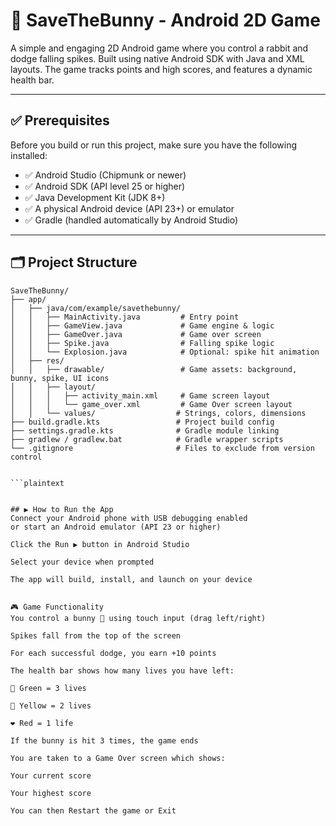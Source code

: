 # 🐰 SaveTheBunny - Android 2D Game

A simple and engaging 2D Android game where you control a rabbit and dodge falling spikes. Built using native Android SDK with Java and XML layouts. The game tracks points and high scores, and features a dynamic health bar.

---

## ✅ Prerequisites

Before you build or run this project, make sure you have the following installed:

- ✅ Android Studio (Chipmunk or newer)
- ✅ Android SDK (API level 25 or higher)
- ✅ Java Development Kit (JDK 8+)
- ✅ A physical Android device (API 23+) or emulator
- ✅ Gradle (handled automatically by Android Studio)

---

## 🗂 Project Structure

```plaintext
SaveTheBunny/
├── app/
│   ├── java/com/example/savethebunny/
│   │   ├── MainActivity.java         # Entry point
│   │   ├── GameView.java             # Game engine & logic
│   │   ├── GameOver.java             # Game over screen
│   │   ├── Spike.java                # Falling spike logic
│   │   └── Explosion.java            # Optional: spike hit animation
│   ├── res/
│   │   ├── drawable/                 # Game assets: background, bunny, spike, UI icons
│   │   ├── layout/
│   │   │   ├── activity_main.xml     # Game screen layout
│   │   │   └── game_over.xml         # Game Over screen layout
│   │   └── values/                  # Strings, colors, dimensions
├── build.gradle.kts                 # Project build config
├── settings.gradle.kts              # Gradle module linking
├── gradlew / gradlew.bat            # Gradle wrapper scripts
└── .gitignore                       # Files to exclude from version control


```plaintext


## ▶️ How to Run the App
Connect your Android phone with USB debugging enabled
or start an Android emulator (API 23 or higher)

Click the Run ▶ button in Android Studio

Select your device when prompted

The app will build, install, and launch on your device


🎮 Game Functionality
You control a bunny 🐰 using touch input (drag left/right)

Spikes fall from the top of the screen

For each successful dodge, you earn +10 points

The health bar shows how many lives you have left:

💚 Green = 3 lives

💛 Yellow = 2 lives

❤️ Red = 1 life

If the bunny is hit 3 times, the game ends

You are taken to a Game Over screen which shows:

Your current score

Your highest score

You can then Restart the game or Exit

